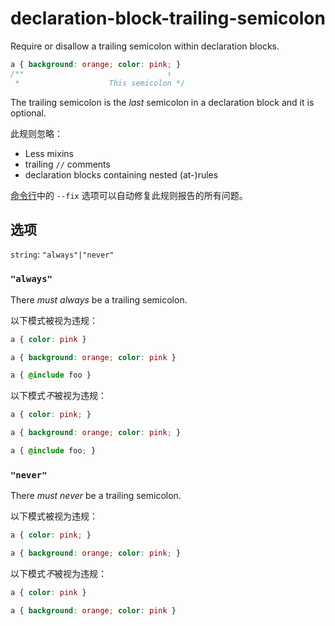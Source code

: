 # declaration-block-trailing-semicolon

Require or disallow a trailing semicolon within declaration blocks.

```css
a { background: orange; color: pink; }
/**                                ↑
 *                    This semicolon */
```

The trailing semicolon is the *last* semicolon in a declaration block and it is optional.

此规则忽略：

-   Less mixins
-   trailing `//` comments
-   declaration blocks containing nested (at-)rules

[命令行](../../../docs/user-guide/cli.md#自动修复错误)中的 `--fix` 选项可以自动修复此规则报告的所有问题。

## 选项

`string`: `"always"|"never"`

### `"always"`

There *must always* be a trailing semicolon.

以下模式被视为违规：

```css
a { color: pink }
```

```css
a { background: orange; color: pink }
```

```css
a { @include foo }
```

以下模式*不*被视为违规：

```css
a { color: pink; }
```

```css
a { background: orange; color: pink; }
```

```css
a { @include foo; }
```

### `"never"`

There *must never* be a trailing semicolon.

以下模式被视为违规：

```css
a { color: pink; }
```

```css
a { background: orange; color: pink; }
```

以下模式*不*被视为违规：

```css
a { color: pink }
```

```css
a { background: orange; color: pink }
```
